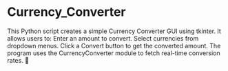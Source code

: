# Currency_Converter
This Python script creates a simple Currency Converter GUI using tkinter. It allows users to:  Enter an amount to convert. Select currencies from dropdown menus. Click a Convert button to get the converted amount. The program uses the CurrencyConverter module to fetch real-time conversion rates. 🚀
